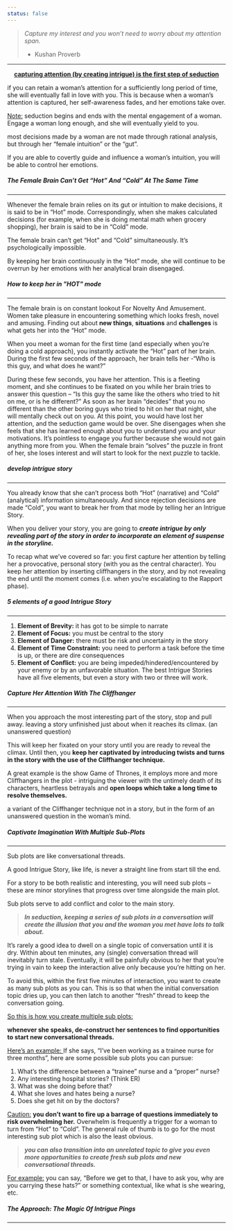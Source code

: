 ```yaml
---
status: false
---
```


>*Capture my interest and you won’t need to worry about my attention span.*
>
>- Kushan Proverb
---

<center> <b><u>capturing attention (by creating intrigue) is the first step of seduction</b></u></center>

if you can retain a woman’s attention for a sufficiently long period of time, she will eventually fall in love with you. 
This is because when a woman’s attention is captured, her self-awareness fades, and her emotions take over.

<u>Note:</u>
seduction begins and ends with the mental engagement of a woman. Engage a woman long enough, and she will eventually yield to you.

most decisions made by a woman are not made through rational analysis, but through her “female intuition” or the “gut”.

If you are able to covertly guide and influence a woman’s intuition, you will be able to control her emotions.

##### The Female Brain Can’t Get “Hot” And “Cold” At The Same Time
---
Whenever the female brain relies on its gut or intuition to make decisions, it is said to be in “Hot” mode. 
Correspondingly, when she makes calculated decisions (for example, when she is doing mental math when grocery shopping), her brain is said to be in “Cold” mode.

The female brain can’t get “Hot” and “Cold” simultaneously. It’s psychologically impossible.

By keeping her brain continuously in the “Hot” mode, she will continue to be overrun by her emotions with her analytical brain disengaged.


##### How to keep her in "HOT" mode
---
The female brain is on constant lookout For Novelty And Amusement.
Women take pleasure in encountering something which looks fresh, novel and amusing.
Finding out about **new things**, **situations** and **challenges** is what gets her into the “Hot” mode.

When you meet a woman for the first time (and especially when you’re doing a cold approach), you instantly activate the “Hot” part of her brain. 
During the first few seconds of the approach, her brain tells her -“Who is this guy, and what does he want?”


During these few seconds, you have her attention. This is a fleeting moment, and she continues to be fixated on you while her brain tries to answer this question – “Is this guy the same like the others who tried to hit on me, or is he different?”
As soon as her brain “decides” that you no different than the other boring guys who tried to hit on her that night, she will mentally check out on you. At this point, you would have lost her attention, and the seduction game would be over.
She disengages when she feels that she has learned enough about you to understand you and your motivations. It’s pointless to engage you further because she would not gain anything more from you.
When the female brain “solves” the puzzle in front of her, she loses interest and will start to look for the next puzzle to tackle.

##### develop intrigue story
---
You already know that she can’t process both “Hot” (narrative) and “Cold” (analytical) information simultaneously. 
And since rejection decisions are made “Cold”, you want to break her from that mode by telling her an Intrigue Story.

When you deliver your story, you are going to ***create intrigue by only revealing part of the story in order to incorporate an element of suspense in the storyline.***

To recap what we’ve covered so far: 
you first capture her attention by telling her a provocative, personal story (with you as the central character).
You keep her attention by inserting cliffhangers in the story, and by not revealing the end until the moment comes (i.e. when you’re escalating to the Rapport phase).

##### 5 elements of a good Intrigue Story
---
1. **Element of Brevity:** it has got to be simple to narrate 
2. **Element of Focus:** you must be central to the story 
3. **Element of Danger:** there must be risk and uncertainty in the story 
4. **Element of Time Constraint:** you need to perform a task before the time is up, or there are dire consequences 
5. **Element of Conflict:** you are being impeded/hindered/encountered by your enemy or by an unfavorable situation.
The best Intrigue Stories have all five elements, but even a story with two or three will work.

##### Capture Her Attention With The Cliffhanger 
---

When you approach the most interesting part of the story, stop and pull away. 
leaving a story unfinished just about when it reaches its climax. (an unanswered question)

This will keep her fixated on your story until you are ready to reveal the climax. Until then, you **keep her captivated by introducing twists and turns in the story with the use of the Cliffhanger technique.**

A great example is the show Game of Thrones, it employs more and more Cliffhangers in the plot - intriguing the viewer with the untimely death of its characters, heartless betrayals and **open loops which take a long time to resolve themselves.**

a variant of the Cliffhanger technique not in a story, but in the form of an unanswered question in the woman’s mind.

##### Captivate Imagination With Multiple Sub-Plots
---
Sub plots are like conversational threads. 

A good Intrigue Story, like life, is never a straight line from start till the end. 

For a story to be both realistic and interesting, you will need sub plots – these are minor storylines that progress over time alongside the main plot.

Sub plots serve to add conflict and color to the main story.

>***In seduction, keeping a series of sub plots in a conversation will create the illusion that you and the woman you met have lots to talk about.***

It’s rarely a good idea to dwell on a single topic of conversation until it is dry. Within about ten minutes, any (single) conversation thread will inevitably turn stale.
Eventually, it will be painfully obvious to her that you’re trying in vain to keep the interaction alive only because you’re hitting on her.

To avoid this, within the first five minutes of interaction, you want to create as many sub plots as you can. 
This is so that when the initial conversation topic dries up, you can then latch to another “fresh” thread to keep the conversation going.

<u>So this is how you create multiple sub plots:</u>

**whenever she speaks, de-construct her sentences to find opportunities to start new conversational threads.**

<u>Here’s an example: </u>
If she says, “I’ve been working as a trainee nurse for three months”, here are some possible sub plots you can pursue:
1. What’s the difference between a “trainee” nurse and a “proper” nurse?
2. Any interesting hospital stories? (Think ER) 
3. What was she doing before that?
4. What she loves and hates being a nurse?
5. Does she get hit on by the doctors?

<u>Caution:</u>
**you don’t want to fire up a barrage of questions immediately to risk overwhelming her.**
Overwhelm is frequently a trigger for a woman to turn from “Hot” to “Cold”. The general rule of thumb is to go for the most interesting sub plot which is also the least obvious.

> ***you can also transition into an unrelated topic to give you even more opportunities to create fresh sub plots and new conversational threads.***

<u>For example:</u>
you can say, “Before we get to that, I have to ask you, why are you carrying these hats?” or something contextual, like what is she wearing, etc.


##### The Approach: The Magic Of Intrigue Pings
---


